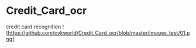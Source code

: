 # Credit_Card_ocr
credit card recognition
![https://github.com/cvkworld/Credit_Card_ocr/blob/master/images_test/01.png]
